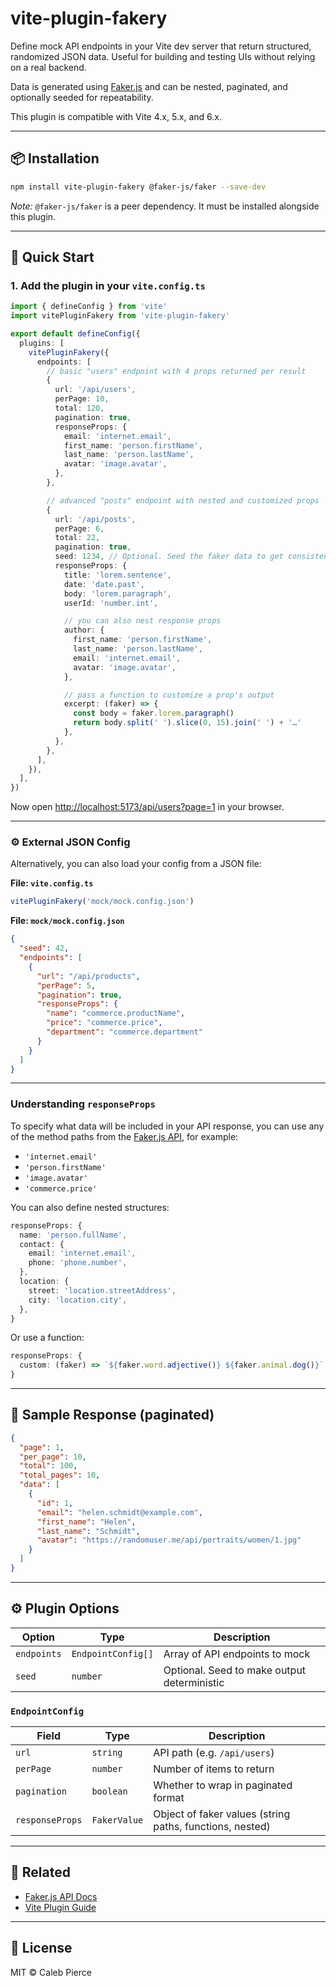 # vite-plugin-fakery

Define mock API endpoints in your Vite dev server that return structured, randomized JSON data. Useful for building and testing UIs without relying on a real backend.

Data is generated using [Faker.js](https://fakerjs.dev) and can be nested, paginated, and optionally seeded for repeatability.

This plugin is compatible with Vite 4.x, 5.x, and 6.x.

---

## 📦 Installation

```bash
npm install vite-plugin-fakery @faker-js/faker --save-dev
```

_Note:_ `@faker-js/faker` is a peer dependency. It must be installed alongside this plugin.

---

## 🚀 Quick Start

### 1. Add the plugin in your `vite.config.ts`

```ts
import { defineConfig } from 'vite'
import vitePluginFakery from 'vite-plugin-fakery'

export default defineConfig({
  plugins: [
    vitePluginFakery({
      endpoints: [
        // basic "users" endpoint with 4 props returned per result
        {
          url: '/api/users',
          perPage: 10,
          total: 120,
          pagination: true,
          responseProps: {
            email: 'internet.email',
            first_name: 'person.firstName',
            last_name: 'person.lastName',
            avatar: 'image.avatar',
          },
        },

        // advanced "posts" endpoint with nested and customized props
        {
          url: '/api/posts',
          perPage: 6,
          total: 22,
          pagination: true,
          seed: 1234, // Optional. Seed the faker data to get consistent results
          responseProps: {
            title: 'lorem.sentence',
            date: 'date.past',
            body: 'lorem.paragraph',
            userId: 'number.int',

            // you can also nest response props
            author: {
              first_name: 'person.firstName',
              last_name: 'person.lastName',
              email: 'internet.email',
              avatar: 'image.avatar',
            },

            // pass a function to customize a prop's output
            excerpt: (faker) => {
              const body = faker.lorem.paragraph()
              return body.split(' ').slice(0, 15).join(' ') + '…'
            },
          },
        },
      ],
    }),
  ],
})
```

Now open [http://localhost:5173/api/users?page=1](`http://localhost:5173/api/users?page=1`) in your browser.

---

### ⚙️ External JSON Config

Alternatively, you can also load your config from a JSON file:

**File: `vite.config.ts`**

```ts
vitePluginFakery('mock/mock.config.json')
```

**File: `mock/mock.config.json`**

```json
{
  "seed": 42,
  "endpoints": [
    {
      "url": "/api/products",
      "perPage": 5,
      "pagination": true,
      "responseProps": {
        "name": "commerce.productName",
        "price": "commerce.price",
        "department": "commerce.department"
      }
    }
  ]
}
```

---

### Understanding `responseProps`

To specify what data will be included in your API response, you can use any of the method paths from the [Faker.js API](https://fakerjs.dev/api), for example:

- `'internet.email'`
- `'person.firstName'`
- `'image.avatar'`
- `'commerce.price'`

You can also define nested structures:

```ts
responseProps: {
  name: 'person.fullName',
  contact: {
    email: 'internet.email',
    phone: 'phone.number',
  },
  location: {
    street: 'location.streetAddress',
    city: 'location.city',
  },
}
```

Or use a function:

```ts
responseProps: {
  custom: (faker) => `${faker.word.adjective()} ${faker.animal.dog()}`
}
```

---

## 🧪 Sample Response (paginated)

```json
{
  "page": 1,
  "per_page": 10,
  "total": 100,
  "total_pages": 10,
  "data": [
    {
      "id": 1,
      "email": "helen.schmidt@example.com",
      "first_name": "Helen",
      "last_name": "Schmidt",
      "avatar": "https://randomuser.me/api/portraits/women/1.jpg"
    }
  ]
}
```

---

## ⚙️ Plugin Options

| Option      | Type               | Description                                 |
| ----------- | ------------------ | ------------------------------------------- |
| `endpoints` | `EndpointConfig[]` | Array of API endpoints to mock              |
| `seed`      | `number`           | Optional. Seed to make output deterministic |

### `EndpointConfig`

| Field           | Type         | Description                                              |
| --------------- | ------------ | -------------------------------------------------------- |
| `url`           | `string`     | API path (e.g. `/api/users`)                             |
| `perPage`       | `number`     | Number of items to return                                |
| `pagination`    | `boolean`    | Whether to wrap in paginated format                      |
| `responseProps` | `FakerValue` | Object of faker values (string paths, functions, nested) |

---

## 🔗 Related

- [Faker.js API Docs](https://fakerjs.dev/api)
- [Vite Plugin Guide](https://vitejs.dev/guide/using-plugins.html)

---

## 🪪 License

MIT © Caleb Pierce
